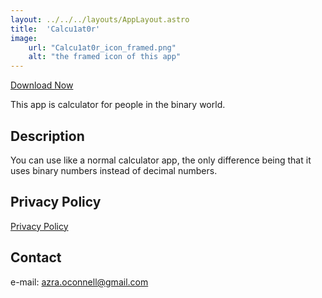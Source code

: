 ```yaml
---
layout: ../../../layouts/AppLayout.astro
title:  'Calcu1at0r'
image:
    url: "Calcu1at0r_icon_framed.png"
    alt: "the framed icon of this app"
---
```


[Download Now](https://apps.apple.com/app/calcu1at0r-binary-calculator/id6627339042?)

This app is calculator for people in the binary world.

## Description

You can use like a normal calculator app, the only difference being that it uses binary numbers instead of decimal numbers.

## Privacy Policy

[Privacy Policy](/apps/calcu1at0r/privacy_policy/)

## Contact

e-mail: azra.oconnell@gmail.com